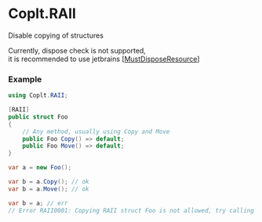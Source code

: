 # Coplt.RAII

Disable copying of structures

Currently, dispose check is not supported,  
it is recommended to use jetbrains [[MustDisposeResource](https://www.jetbrains.com/help/rider/Reference__Code_Annotation_Attributes.html#MustDisposeResourceAttribute)]

### Example

```csharp
using Coplt.RAII;

[RAII]
public struct Foo
{
    // Any method, usually using Copy and Move
    public Foo Copy() => default;
    public Foo Move() => default;
}

var a = new Foo();

var b = a.Copy(); // ok
var b = a.Move(); // ok

var b = a; // err
// Error RAII0001: Copying RAII struct Foo is not allowed, try calling a method that returns Foo to get a copy
```
